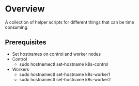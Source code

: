 # Overview

A collection of helper scripts for different things that can be time consuming.

## Prerequisites
- Set hostnames on control and worker nodes
- Control
   - sudo hostnamectl set-hostname k8s-control
- Workers
  - sudo hostnamectl set-hostname k8s-worker1
  - sudo hostnamectl set-hostname k8s-worker2
